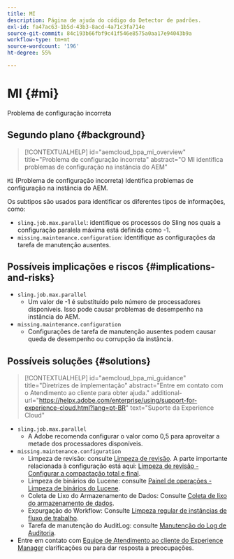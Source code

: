 ```yaml
---
title: MI
description: Página de ajuda do código do Detector de padrões.
exl-id: fa47ac63-1b5d-43b3-8acd-4a71c3fa714e
source-git-commit: 84c193b66fbf9c41f546e8575a0aa17e94043b9a
workflow-type: tm+mt
source-wordcount: '196'
ht-degree: 55%

---
```


# MI {#mi}

Problema de configuração incorreta

## Segundo plano {#background}

>[!CONTEXTUALHELP]
>id="aemcloud_bpa_mi_overview"
>title="Problema de configuração incorreta"
>abstract="O MI identifica problemas de configuração na instância do AEM"

`MI` (Problema de configuração incorreta) Identifica problemas de configuração na instância do AEM.

Os subtipos são usados para identificar os diferentes tipos de informações, como:

* `sling.job.max.parallel`: identifique os processos do Sling nos quais a configuração paralela máxima está definida como -1.
* `missing.maintenance.configuration`: identifique as configurações da tarefa de manutenção ausentes.

## Possíveis implicações e riscos {#implications-and-risks}

* `sling.job.max.parallel`
   * Um valor de -1 é substituído pelo número de processadores disponíveis. Isso pode causar problemas de desempenho na instância do AEM.
* `missing.maintenance.configuration`
   * Configurações de tarefa de manutenção ausentes podem causar queda de desempenho ou corrupção da instância.

## Possíveis soluções {#solutions}

>[!CONTEXTUALHELP]
>id="aemcloud_bpa_mi_guidance"
>title="Diretrizes de implementação"
>abstract="Entre em contato com o Atendimento ao cliente para obter ajuda."
>additional-url="https://helpx.adobe.com/enterprise/using/support-for-experience-cloud.html?lang=pt-BR" text="Suporte da Experience Cloud"

* `sling.job.max.parallel`
   * A Adobe recomenda configurar o valor como 0,5 para aproveitar a metade dos processadores disponíveis.
* `missing.maintenance.configuration`
   * Limpeza de revisão: consulte [Limpeza de revisão](https://experienceleague.adobe.com/en/docs/experience-manager-65/content/implementing/deploying/deploying/revision-cleanup). A parte importante relacionada à configuração está aqui: [Limpeza de revisão - Configurar a compactação total e final](https://experienceleague.adobe.com/en/docs/experience-manager-65/content/implementing/deploying/deploying/revision-cleanup).
   * Limpeza de binários do Lucene: consulte [Painel de operações - Limpeza de binários do Lucene](https://experienceleague.adobe.com/en/docs/experience-manager-65/content/sites/administering/operations/operations-dashboard#lucene-binaries-cleanup).
   * Coleta de Lixo do Armazenamento de Dados: Consulte [Coleta de lixo do armazenamento de dados](https://experienceleague.adobe.com/en/docs/experience-manager-65/content/sites/administering/operations/data-store-garbage-collection).
   * Expurgação do Workflow: Consulte [Limpeza regular de instâncias de fluxo de trabalho](https://experienceleague.adobe.com/en/docs/experience-manager-65/content/sites/administering/operations/workflows-administering#regular-purging-of-workflow-instances).
   * Tarefa de manutenção do AuditLog: consulte [Manutenção do Log de Auditoria](https://experienceleague.adobe.com/en/docs/experience-manager-65/content/sites/administering/operations/operations-audit-log).
* Entre em contato com [Equipe de Atendimento ao cliente do Experience Manager](https://helpx.adobe.com/br/enterprise/using/support-for-experience-cloud.html) clarificações ou para dar resposta a preocupações.
